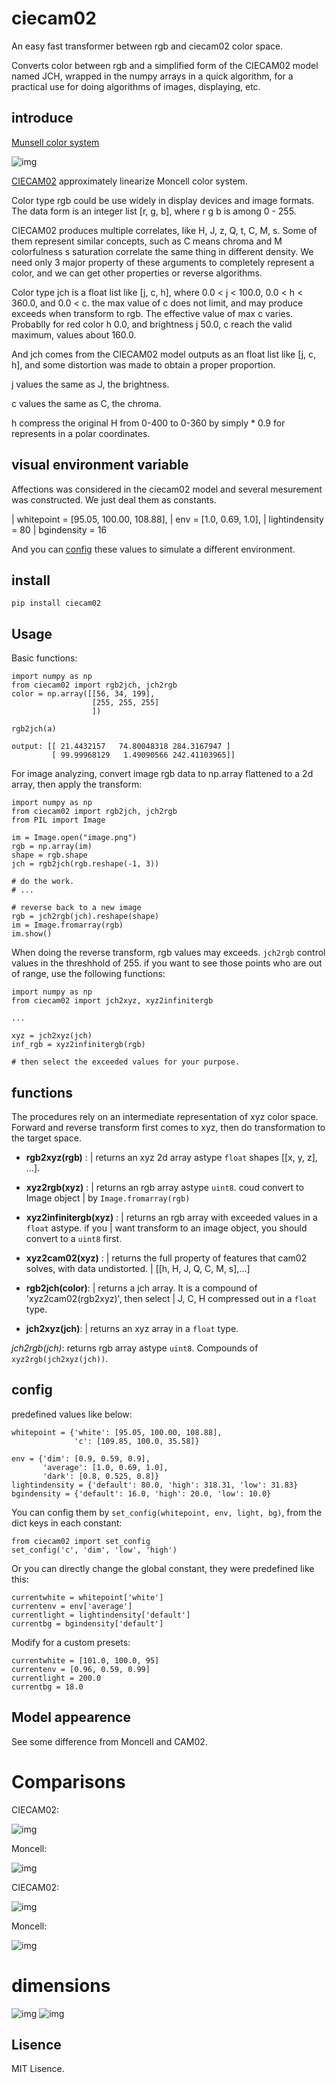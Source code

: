ciecam02   
==========

An easy fast transformer between rgb and ciecam02 color space.
 
Converts color between rgb and a simplified form of the CIECAM02 model named
JCH, wrapped in the numpy arrays in a quick algorithm, for a practical use for
doing algorithms of images, displaying, etc.

introduce
---------

[Munsell color system](https://en.wikipedia.org/wiki/Munsell_color_system)

![img](img/Moncell-system.png)

[CIECAM02](https://en.wikipedia.org/wiki/CIECAM02) approximately linearize 
Moncell color system.

Color type rgb could be use widely in display devices and image formats. The
data form is an integer list [r, g, b], where r g b is among 0 - 255.

CIECAM02 produces multiple correlates, like H, J, z, Q, t, C, M, s. Some of
them represent similar concepts, such as C means chroma and M colorfulness
s saturation correlate the same thing in different density. We need only 3 
major property of these arguments to completely represent a color, and we 
can get other properties or reverse algorithms.

Color type jch is a float list like [j, c, h], where 0.0 < j < 100.0,
0.0 < h < 360.0, and 0.0 < c. the max value of c does not limit, and may 
produce exceeds when transform to rgb. The effective value of max c varies.
Probablly for red color h 0.0, and brightness j 50.0, c reach the valid 
maximum, values about 160.0.

And jch comes from the CIECAM02 model outputs as an float list like
[j, c, h], and some distortion was made to obtain a proper proportion.

j values the same as J, the brightness.

c values the same as C, the chroma.

h compress the original H from 0-400 to 0-360 by simply * 0.9 for 
represents in a polar coordinates.

visual environment variable
----------------------------

Affections was considered in the ciecam02 model and several mesurement was
constructed. We just deal them as constants.

 |  whitepoint = [95.05, 100.00, 108.88],
 |  env = [1.0, 0.69, 1.0],
 |  lightindensity = 80
 |  bgindensity = 16

And you can [config](#config) these values to simulate a different environment.

install
--------

    pip install ciecam02

Usage
-----

Basic functions:

    import numpy as np
    from ciecam02 import rgb2jch, jch2rgb
    color = np.array([[56, 34, 199],
                      [255, 255, 255]
                      ])
                      
    rgb2jch(a)
                  
    output: [[ 21.4432157   74.80048318 284.3167947 ]
             [ 99.99968129   1.49090566 242.41103965]]

For image analyzing, convert image rgb data to np.array flattened to a 2d array,
then apply the transform:

    import numpy as np
    from ciecam02 import rgb2jch, jch2rgb
    from PIL import Image
    
    im = Image.open("image.png")
    rgb = np.array(im)
    shape = rgb.shape
    jch = rgb2jch(rgb.reshape(-1, 3))
    
    # do the work.
    # ...   
    
    # reverse back to a new image
    rgb = jch2rgb(jch).reshape(shape)
    im = Image.fromarray(rgb)
    im.show()

When doing the reverse transform, rgb values may exceeds. `jch2rgb` control
values in the threshhold of 255. if you want to see those points who are out
of range, use the following functions:

    import numpy as np 
    from ciecam02 import jch2xyz, xyz2infinitergb
    
    ...
    
    xyz = jch2xyz(jch)
    inf_rgb = xyz2infinitergb(rgb)
    
    # then select the exceeded values for your purpose.


functions
---------

The procedures rely on an intermediate representation of xyz color space.
Forward and reverse transform first comes to xyz, then do transformation
to the target space. 

- **rgb2xyz(rgb)** :
  |  returns an xyz 2d array astype `float` shapes [[x, y, z], ...].

- **xyz2rgb(xyz)** :
  |  returns an rgb array astype `uint8`. coud convert to Image object
  |  by `Image.fromarray(rgb)`

- **xyz2infinitergb(xyz)** :
  |  returns an rgb array with exceeded values in a `float` astype. if you
  |  want transform to an image object, you should convert to a `uint8` first. 
    
- **xyz2cam02(xyz)** :
  |  returns the full property of features that cam02 solves, with data undistorted.
  |  [[h, H, J, Q, C, M, s],...]

- **rgb2jch(color)**:
  |  returns a jch array. It is a compound of 'xyz2cam02(rgb2xyz)', then select
  |  J, C, H compressed out in a `float` type.

- **jch2xyz(jch)**:
  |  returns an xyz array in a `float` type.
    

*jch2rgb(jch)*:
    returns rgb array astype `uint8`. Compounds of `xyz2rgb(jch2xyz(jch))`.


config
-------

predefined values like below:

    whitepoint = {'white': [95.05, 100.00, 108.88],
                  'c': [109.85, 100.0, 35.58]}

    env = {'dim': [0.9, 0.59, 0.9],
           'average': [1.0, 0.69, 1.0],
           'dark': [0.8, 0.525, 0.8]}
    lightindensity = {'default': 80.0, 'high': 318.31, 'low': 31.83}
    bgindensity = {'default': 16.0, 'high': 20.0, 'low': 10.0}
    
You can config them by `set_config(whitepoint, env, light, bg)`, 
from the dict keys in each constant:
    
    from ciecam02 import set_config
    set_config('c', 'dim', 'low', 'high')
    
Or you can directly change the global constant, they were predefined like this:

    currentwhite = whitepoint['white']
    currentenv = env['average']
    currentlight = lightindensity['default']
    currentbg = bgindensity['default']
    
Modify for a custom presets:

    currentwhite = [101.0, 100.0, 95]
    currentenv = [0.96, 0.59, 0.99]
    currentlight = 200.0
    currentbg = 18.0
    
Model appearence
-----------------

See some difference from Moncell and CAM02.

# Comparisons

CIECAM02:

![img](img/cie1.png)

Moncell:

![img](img/monsell1.png)

CIECAM02:

![img](img/cie2.png)

Moncell:

![img](img/monsell2.png)

# dimensions
    
![img](img/cie3.png)
![img](img/cie4.png)

Lisence
-------

MIT Lisence.
